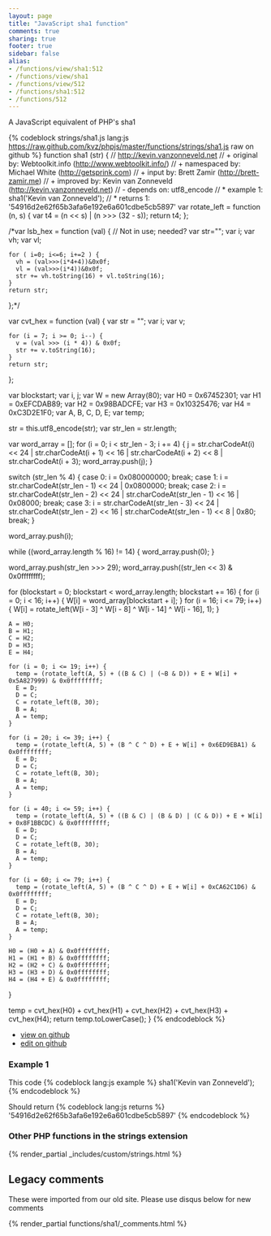 ```yaml
---
layout: page
title: "JavaScript sha1 function"
comments: true
sharing: true
footer: true
sidebar: false
alias:
- /functions/view/sha1:512
- /functions/view/sha1
- /functions/view/512
- /functions/sha1:512
- /functions/512
---
```

<!-- Generated by Rakefile:build -->
A JavaScript equivalent of PHP's sha1

{% codeblock strings/sha1.js lang:js https://raw.github.com/kvz/phpjs/master/functions/strings/sha1.js raw on github %}
function sha1 (str) {
  // http://kevin.vanzonneveld.net
  // +   original by: Webtoolkit.info (http://www.webtoolkit.info/)
  // + namespaced by: Michael White (http://getsprink.com)
  // +      input by: Brett Zamir (http://brett-zamir.me)
  // +   improved by: Kevin van Zonneveld (http://kevin.vanzonneveld.net)
  // -    depends on: utf8_encode
  // *     example 1: sha1('Kevin van Zonneveld');
  // *     returns 1: '54916d2e62f65b3afa6e192e6a601cdbe5cb5897'
  var rotate_left = function (n, s) {
    var t4 = (n << s) | (n >>> (32 - s));
    return t4;
  };

/*var lsb_hex = function (val) { // Not in use; needed?
    var str="";
    var i;
    var vh;
    var vl;

    for ( i=0; i<=6; i+=2 ) {
      vh = (val>>>(i*4+4))&0x0f;
      vl = (val>>>(i*4))&0x0f;
      str += vh.toString(16) + vl.toString(16);
    }
    return str;
  };*/

  var cvt_hex = function (val) {
    var str = "";
    var i;
    var v;

    for (i = 7; i >= 0; i--) {
      v = (val >>> (i * 4)) & 0x0f;
      str += v.toString(16);
    }
    return str;
  };

  var blockstart;
  var i, j;
  var W = new Array(80);
  var H0 = 0x67452301;
  var H1 = 0xEFCDAB89;
  var H2 = 0x98BADCFE;
  var H3 = 0x10325476;
  var H4 = 0xC3D2E1F0;
  var A, B, C, D, E;
  var temp;

  str = this.utf8_encode(str);
  var str_len = str.length;

  var word_array = [];
  for (i = 0; i < str_len - 3; i += 4) {
    j = str.charCodeAt(i) << 24 | str.charCodeAt(i + 1) << 16 | str.charCodeAt(i + 2) << 8 | str.charCodeAt(i + 3);
    word_array.push(j);
  }

  switch (str_len % 4) {
  case 0:
    i = 0x080000000;
    break;
  case 1:
    i = str.charCodeAt(str_len - 1) << 24 | 0x0800000;
    break;
  case 2:
    i = str.charCodeAt(str_len - 2) << 24 | str.charCodeAt(str_len - 1) << 16 | 0x08000;
    break;
  case 3:
    i = str.charCodeAt(str_len - 3) << 24 | str.charCodeAt(str_len - 2) << 16 | str.charCodeAt(str_len - 1) << 8 | 0x80;
    break;
  }

  word_array.push(i);

  while ((word_array.length % 16) != 14) {
    word_array.push(0);
  }

  word_array.push(str_len >>> 29);
  word_array.push((str_len << 3) & 0x0ffffffff);

  for (blockstart = 0; blockstart < word_array.length; blockstart += 16) {
    for (i = 0; i < 16; i++) {
      W[i] = word_array[blockstart + i];
    }
    for (i = 16; i <= 79; i++) {
      W[i] = rotate_left(W[i - 3] ^ W[i - 8] ^ W[i - 14] ^ W[i - 16], 1);
    }


    A = H0;
    B = H1;
    C = H2;
    D = H3;
    E = H4;

    for (i = 0; i <= 19; i++) {
      temp = (rotate_left(A, 5) + ((B & C) | (~B & D)) + E + W[i] + 0x5A827999) & 0x0ffffffff;
      E = D;
      D = C;
      C = rotate_left(B, 30);
      B = A;
      A = temp;
    }

    for (i = 20; i <= 39; i++) {
      temp = (rotate_left(A, 5) + (B ^ C ^ D) + E + W[i] + 0x6ED9EBA1) & 0x0ffffffff;
      E = D;
      D = C;
      C = rotate_left(B, 30);
      B = A;
      A = temp;
    }

    for (i = 40; i <= 59; i++) {
      temp = (rotate_left(A, 5) + ((B & C) | (B & D) | (C & D)) + E + W[i] + 0x8F1BBCDC) & 0x0ffffffff;
      E = D;
      D = C;
      C = rotate_left(B, 30);
      B = A;
      A = temp;
    }

    for (i = 60; i <= 79; i++) {
      temp = (rotate_left(A, 5) + (B ^ C ^ D) + E + W[i] + 0xCA62C1D6) & 0x0ffffffff;
      E = D;
      D = C;
      C = rotate_left(B, 30);
      B = A;
      A = temp;
    }

    H0 = (H0 + A) & 0x0ffffffff;
    H1 = (H1 + B) & 0x0ffffffff;
    H2 = (H2 + C) & 0x0ffffffff;
    H3 = (H3 + D) & 0x0ffffffff;
    H4 = (H4 + E) & 0x0ffffffff;
  }

  temp = cvt_hex(H0) + cvt_hex(H1) + cvt_hex(H2) + cvt_hex(H3) + cvt_hex(H4);
  return temp.toLowerCase();
}
{% endcodeblock %}

 - [view on github](https://github.com/kvz/phpjs/blob/master/functions/strings/sha1.js)
 - [edit on github](https://github.com/kvz/phpjs/edit/master/functions/strings/sha1.js)

### Example 1
This code
{% codeblock lang:js example %}
sha1('Kevin van Zonneveld');
{% endcodeblock %}

Should return
{% codeblock lang:js returns %}
'54916d2e62f65b3afa6e192e6a601cdbe5cb5897'
{% endcodeblock %}


### Other PHP functions in the strings extension
{% render_partial _includes/custom/strings.html %}
## Legacy comments
These were imported from our old site. Please use disqus below for new comments
<div style="overflow-y: scroll; max-height: 500px;">
{% render_partial functions/sha1/_comments.html %}
</div>
